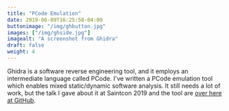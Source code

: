 ```yaml
---
title: "PCode Emulation"
date: 2019-06-09T16:25:58-04:00
buttonimage: "/img/ghbutton.jpg"
images: ["/img/ghside.jpg"]
imagealt: "A screenshot from Ghidra"
draft: false
weight: 4
---
```


Ghidra is a software reverse engineering tool, and it employs an intermediate language called PCode.  I've written a PCode emulation tool which enables mixed static/dynamic software analysis.  It still needs a lot of work, but the talk I gave about it at Saintcon 2019 and the tool are [over here at GitHub](https://github.com/kc0bfv/Saintcon2019GhidraTalk).
